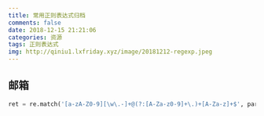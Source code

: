 ```yaml
---
title: 常用正则表达式归档
comments: false
date: 2018-12-15 21:21:06
categories: 资源
tags: 正则表达式
img: http://qiniu1.lxfriday.xyz/image/20181212-regexp.jpeg
---
```


## 邮箱
```python
ret = re.match('[a-zA-Z0-9][\w\.-]+@(?:[A-Za-z0-9]+\.)+[A-Za-z]+$', param)
```
